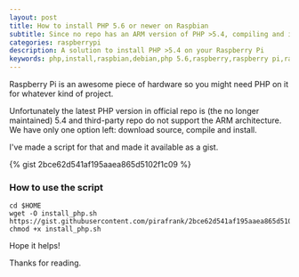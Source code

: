 ```yaml
---
layout: post
title: How to install PHP 5.6 or newer on Raspbian
subtitle: Since no repo has an ARM version of PHP >5.4, compiling and installing by hand it's all we have.
categories: raspberrypi
description: A solution to install PHP >5.4 on your Raspberry Pi
keywords: php,install,raspbian,debian,php 5.6,raspberry,raspberry pi,raspberrypi
---
```


Raspberry Pi is an awesome piece of hardware so you might need PHP on it for whatever kind of project.

Unfortunately the latest PHP version in official repo is (the no longer maintained) 5.4 and third-party repo do not support the ARM architecture. We have only one option left: download source, compile and install.

I've made a script for that and made it available as a gist.

{% gist 2bce62d541af195aaea865d5102f1c09 %}

### How to use the script

```
cd $HOME
wget -O install_php.sh https://gist.githubusercontent.com/pirafrank/2bce62d541af195aaea865d5102f1c09/raw/f8528fc6616663aa443b41059ae91d30794b3094/install_latest_php_raspberrypi.sh
chmod +x install_php.sh
```

Hope it helps!

Thanks for reading.
